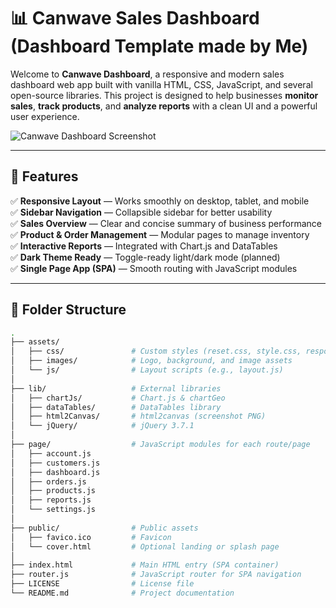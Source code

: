 # 📊 Canwave Sales Dashboard (Dashboard Template made by Me)

Welcome to **Canwave Dashboard**, a responsive and modern sales dashboard web app built with vanilla HTML, CSS, JavaScript, and several open-source libraries. This project is designed to help businesses **monitor sales**, **track products**, and **analyze reports** with a clean UI and a powerful user experience.

![Canwave Dashboard Screenshot](./assets/images/screenshot-dashboard.png)

---

## 🚀 Features

✅ **Responsive Layout** — Works smoothly on desktop, tablet, and mobile  
✅ **Sidebar Navigation** — Collapsible sidebar for better usability  
✅ **Sales Overview** — Clear and concise summary of business performance  
✅ **Product & Order Management** — Modular pages to manage inventory  
✅ **Interactive Reports** — Integrated with Chart.js and DataTables  
✅ **Dark Theme Ready** — Toggle-ready light/dark mode (planned)  
✅ **Single Page App (SPA)** — Smooth routing with JavaScript modules  

---

## 📁 Folder Structure

```bash
.
├── assets/
│   ├── css/               # Custom styles (reset.css, style.css, responsive.css)
│   ├── images/            # Logo, background, and image assets
│   └── js/                # Layout scripts (e.g., layout.js)
│
├── lib/                   # External libraries
│   ├── chartJs/           # Chart.js & chartGeo
│   ├── dataTables/        # DataTables library
│   ├── html2Canvas/       # html2canvas (screenshot PNG)
│   └── jQuery/            # jQuery 3.7.1
│
├── page/                  # JavaScript modules for each route/page
│   ├── account.js
│   ├── customers.js
│   ├── dashboard.js
│   ├── orders.js
│   ├── products.js
│   ├── reports.js
│   └── settings.js
│
├── public/                # Public assets
│   ├── favico.ico         # Favicon
│   └── cover.html         # Optional landing or splash page
│
├── index.html             # Main HTML entry (SPA container)
├── router.js              # JavaScript router for SPA navigation
├── LICENSE                # License file
└── README.md              # Project documentation
